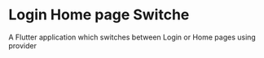 # Login Home page Switche

A Flutter application which switches between Login or Home pages using provider


